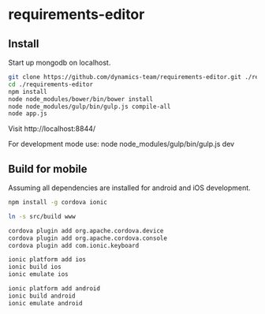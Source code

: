# requirements-editor #


## Install ##

Start up mongodb on localhost.

```bash
git clone https://github.com/dynamics-team/requirements-editor.git ./requirements-editor
cd ./requirements-editor
npm install
node node_modules/bower/bin/bower install
node node_modules/gulp/bin/gulp.js compile-all
node app.js
```

Visit http://localhost:8844/

For development mode use: node node_modules/gulp/bin/gulp.js dev

## Build for mobile ##

Assuming all dependencies are installed for android and iOS development.

```bash
npm install -g cordova ionic

ln -s src/build www

cordova plugin add org.apache.cordova.device
cordova plugin add org.apache.cordova.console
cordova plugin add com.ionic.keyboard

ionic platform add ios
ionic build ios
ionic emulate ios

ionic platform add android
ionic build android
ionic emulate android
```


